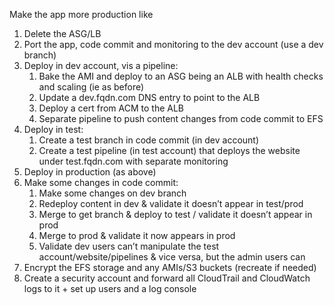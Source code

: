 Make the app more production like 
1. Delete the ASG/LB
2. Port the app, code commit and monitoring to the dev account (use a dev branch)
3. Deploy in dev account, vis a pipeline:
    1. Bake the AMI and deploy to an ASG being an ALB with health checks and scaling (ie as before)
    2. Update a dev.fqdn.com DNS entry to point to the ALB
    3. Deploy a cert from ACM to the ALB
    4. Separate pipeline to push content changes from code commit to EFS
4. Deploy in test:
    1. Create a test branch in code commit (in dev account)
    2. Create a test pipeline (in test account) that deploys the website under test.fqdn.com with separate monitoring
5. Deploy in production (as above)
6. Make some changes in code commit:
    1. Make some changes on dev branch
    2. Redeploy content in dev & validate it doesn’t appear in test/prod
    3. Merge to get branch & deploy to test / validate it doesn’t appear in prod
    4. Merge to prod & validate it now appears in prod
    5.  Validate dev users can’t manipulate the test account/website/pipelines & vice versa, but the admin users can
7. Encrypt the EFS storage and any AMIs/S3 buckets (recreate if needed)
8. Create a security account and forward all CloudTrail and CloudWatch logs to it + set up users and a log console
